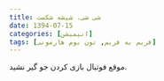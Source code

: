 ```yaml
---
title: شی شی، شیشه شکست
date: 1394-07-15
categories: [انیمیشن]
tags: [فریم به فریم, تون بوم هارمونی]
---
```


موقع فوتبال بازی کردن جو گیر نشید.

<div id="15046266341825054"><script type="text/JavaScript" src="https://www.aparat.com/embed/StC1H?data[rnddiv]=15046266341825054&data[responsive]=yes"></script></div>
